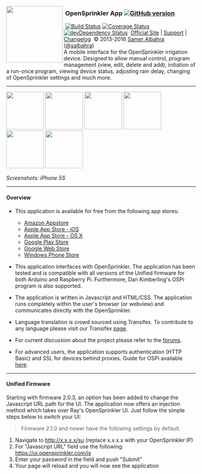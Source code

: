 <img align="left" height="150" src="http://albahra.com/opensprinkler/icon-new.png"><h3>&nbsp;OpenSprinkler App [![GitHub version](https://img.shields.io/github/package-json/v/opensprinkler/opensprinkler-app.svg)](http://github.com/OpenSprinkler/OpenSprinkler-App)</h3>
&nbsp;[![Build Status](https://api.travis-ci.org/OpenSprinkler/OpenSprinkler-App.svg?branch=master)](https://travis-ci.org/) [![Coverage Status](https://coveralls.io/repos/OpenSprinkler/OpenSprinkler-App/badge.svg?branch=master)](https://codecov.io/github/OpenSprinkler/OpenSprinkler-App?branch=master) [![devDependency Status](https://david-dm.org/OpenSprinkler/OpenSprinkler-App/dev-status.svg)](https://david-dm.org/OpenSprinkler/OpenSprinkler-App#info=devDependencies)
&nbsp;[Official Site][official] | [Support][help] | [Changelog][changelog]
&nbsp;&copy; 2013-2016 [Samer Albahra][salbahra] ([@salbahra](https://twitter.com/salbahra))
<br>
A mobile interface for the OpenSprinkler irrigation device. Designed to allow manual control, program management (view, edit, delete and add), initiation of a run-once program, viewing device status, adjusting rain delay, changing of OpenSprinkler settings and much more.

---

[official]: https://opensprinkler.com
[help]: http://support.opensprinkler.com
[changelog]: https://github.com/OpenSprinkler/OpenSprinkler-App/releases
[salbahra]: http://albahra.com

<a href="https://albahra.com/opensprinkler/img/home.png"><img src="https://albahra.com/opensprinkler/img/home.png" width="100"/></a>
<a href="https://albahra.com/opensprinkler/img/preview.png"><img src="https://albahra.com/opensprinkler/img/preview.png" width="100"/></a>
<a href="https://albahra.com/opensprinkler/img/logs_timeline.png"><img src="https://albahra.com/opensprinkler/img/logs_timeline.png" width="100"/></a>
<a href="https://albahra.com/opensprinkler/img/program.png"><img src="https://albahra.com/opensprinkler/img/program.png" width="100"/></a>
<a href="https://albahra.com/opensprinkler/img/raindelay.png"><img src="https://albahra.com/opensprinkler/img/raindelay.png" width="100"/></a>
<a href="https://albahra.com/opensprinkler/img/runonce.png"><img src="https://albahra.com/opensprinkler/img/runonce.png" width="100"/></a>

<i>Screenshots: iPhone 5S</i>

---

#### Overview

+ This application is available for free from the following app stores:
  + [Amazon Appstore](http://www.amazon.com/dp/B00JYFL8LW)
  + [Apple App Store - iOS](https://itunes.apple.com/us/app/sprinklers/id830988967?ls=1&mt=8)
  + [Apple App Store - OS X](https://itunes.apple.com/us/app/sprinklers/id903464532?ls=1&mt=12)
  + [Google Play Store](https://play.google.com/store/apps/details?id=com.albahra.sprinklers)
  + [Google Web Store](https://chrome.google.com/webstore/detail/sprinklers/iegciplggbmhpihoeamfpjdedihblhhp)
  + [Windows Phone Store](http://www.windowsphone.com/en-us/store/app/sprinklers/3dbc5da0-b33f-4ca8-9e54-e80febf0a0c5)

+ This application interfaces with OpenSprinkler. The application has been tested and is compatible with all versions of the Unified firmware for both Arduino and Raspberry Pi. Furthermore, Dan Kimberling's OSPi program is also supported.

+ The application is written in Javascript and HTML/CSS. The application runs completely within the user's browser (or webview) and communicates directly with the OpenSprinkler.

+ Language translation is crowd sourced using Transifex. To contribute to any language please visit our Transifex [page](https://www.transifex.com/albahra/opensprinkler).

+ For current discussion about the project please refer to the [forums](https://opensprinkler.com/forums/forum/opensprinkler-mobile-app/).

+ For advanced users, the application supports authentication (HTTP Basic) and SSL for devices behind proxies. Guide for OSPi available [here](http://rayshobby.net/mediawiki/index.php?title=Secure_Remote_Access).

---

#### Unified Firmware

Starting with firmware 2.0.3, an option has been added to change the Javascript URL path for the UI. The application now offers an injection method which takes over Ray's OpenSprinkler UI. Just follow the simple steps below to switch your UI:

> Firmware 2.1.0 and newer have the following settings by default.

 1. Navigate to http://x.x.x.x/su (replace x.x.x.x with your OpenSprinkler IP)
 2. For "Javascript URL" field use the following: https://ui.opensprinkler.com/js
 3. Enter your password in the field and push "Submit"
 4. Your page will reload and you will now see the application
